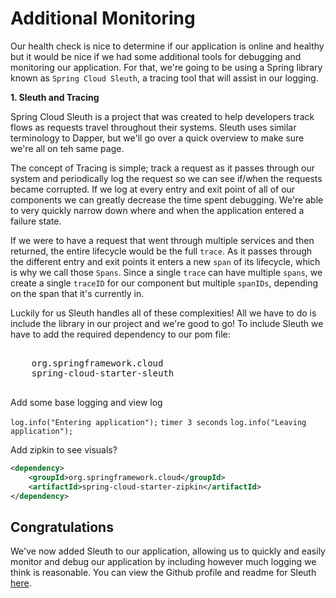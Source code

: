 # Additional Monitoring

Our health check is nice to determine if our application is online and healthy but it would be nice if we had some additional tools for debugging and monitoring our application. For that, we're going to be using a Spring library known as `Spring Cloud Sleuth`, a tracing tool that will assist in our logging.

**1. Sleuth and Tracing**

Spring Cloud Sleuth is a project that was created to help developers track flows as requests travel throughout their systems. Sleuth uses similar terminology to Dapper, but we'll go over a quick overview to make sure we're all on teh same page.

The concept of Tracing is simple; track a request as it passes through our system and periodically log the request so we can see if/when the requests became corrupted. If we log at every entry and exit point of all of our components we can greatly decrease the time spent debugging. We're able to very quickly narrow down where and when the application entered a failure state.

If we were to have a request that went through multiple services and then returned, the entire lifecycle would be the full `trace`. As it passes through the different entry and exit points it enters a new `span` of its lifecycle, which is why we call those `Spans`. Since a single `trace` can have multiple `spans`, we create a single `traceID` for our component but multiple `spanIDs`, depending on the span that it's currently in.

Luckily for us Sleuth handles all of these complexities! All we have to do is include the library in our project and we're good to go! To include Sleuth we have to add the required dependency to our pom file:

<pre class="file" data-filename="pom.xml" data-target="insert" data-marker="<!-- TODO: Add Sleuth dependency here -->">
<dependency>
    <groupId>org.springframework.cloud</groupId>
    <artifactId>spring-cloud-starter-sleuth</artifactId>
</dependency>
</pre>

Add some base logging and view log

`log.info("Entering application");`
`timer 3 seconds`
`log.info("Leaving application");`

Add zipkin to see visuals?

```xml
<dependency>
    <groupId>org.springframework.cloud</groupId>
    <artifactId>spring-cloud-starter-zipkin</artifactId>
</dependency>
```


## Congratulations

We've now added Sleuth to our application, allowing us to quickly and easily monitor and debug our application by including however much logging we think is reasonable. You can view the Github profile and readme for Sleuth [here](https://github.com/spring-cloud/spring-cloud-sleuth). 